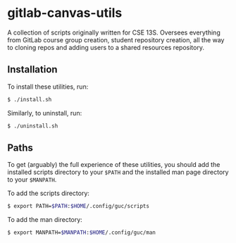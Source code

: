 # gitlab-canvas-utils

A collection of scripts originally written for CSE 13S. Oversees everything from
GitLab course group creation, student repository creation, all the way to
cloning repos and adding users to a shared resources repository.

## Installation

To install these utilities, run:

```bash
$ ./install.sh
```

Similarly, to uninstall, run:

```bash
$ ./uninstall.sh
```

## Paths

To get (arguably) the full experience of these utilities, you should add the
installed scripts directory to your `$PATH` and the installed man page directory
to your `$MANPATH`.

To add the scripts directory:

```bash
$ export PATH=$PATH:$HOME/.config/guc/scripts
```

To add the man directory:

```bash
$ export MANPATH=$MANPATH:$HOME/.config/guc/man
```
